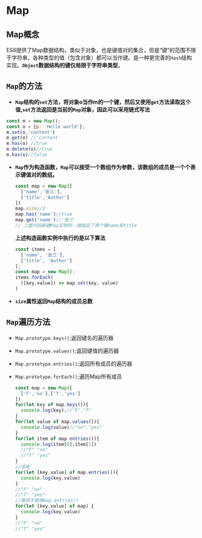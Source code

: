 # Map
## Map概念
ES6提供了Map数据结构，类似于对象，也是键值对的集合，但是“键”的范围不限于字符串，各种类型的值（包含对象）都可以当作键。是一种更完善的`Hash`结构实现。**`Object`数据结构的键仅局限于字符串类型**。

## `Map`的方法

- **`Map`结构的`set`方法，将对象o当作m的一个键，然后又使用`get`方法读取这个值,`set`方法返回是当前的`Map`对象，因此可以采用链式写法** 

```javascript
const m = new Map();
const o = {p: 'Hello world'};
m.set(o,'content')
m.get(o) //'content'
m.has(o) //true
m.delete(o)//true
m.has(o)//false
```

- **`Map`作为构造函数，`Map`可以接受一个数组作为参数，该数组的成员是一个个表示键值对的数组。**  

  ```javascript
  const map = new Map([                         
    ['name','张三'],
    ['title','Author']
  ])       
  map.size//2
  map.has('name')//true
  map.get('name')//'张三'
  // 上面代码新建Map实例时，就指定了两个键name和title
  ```

  **上述构造函数实例中执行的是以下算法** 

  ```javascript
  const items = [
    ['name', '张三'],
    ['title', 'Author']
  ];
  const map = new Map();
  items.forEach(
  	([key,value]) => map.set(key, value)
  )
  ```

- **`size`属性返回`Map`结构的成员总数** 

## `Map`遍历方法 

- `Map.prototype.keys()`;返回键名的遍历器
- `Map.prototype.values()`;返回键值的遍历器
- `Map.prototype.entries()`;返回所有成员的遍历器
- `Map.prototype.forEach()`;遍历Map所有成员

  ```javascript
  const map = new Map([
    ['F','no'],['T','yes']
  ])
  for(let key of map.keys()){
    console.log(key);//"F","T"
  }
  for(let value of map.values()){
    console.log(value)//"no","yes"
  }
  for(let item of map.entries()){
    console.log(item[0],item[1])
    //"F" "no"
    //"T" "yes"							
  }
  //或者
  for(let [key,value] of map.entries()){
    console.log(key,value)
  }
  //"F" "no"
  //"T" "yes"
  //等同于使用map.entries()
  for(let [key,value] of map) {
    console.log(key,value)
  }
  //"F" "no"
  //"T" "yes"
  ```